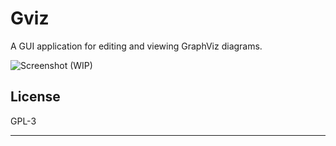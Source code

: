 # Gviz

A GUI application for editing and viewing GraphViz diagrams.

![Screenshot (WIP)](images/screenshot.png)

## License

GPL-3

---
